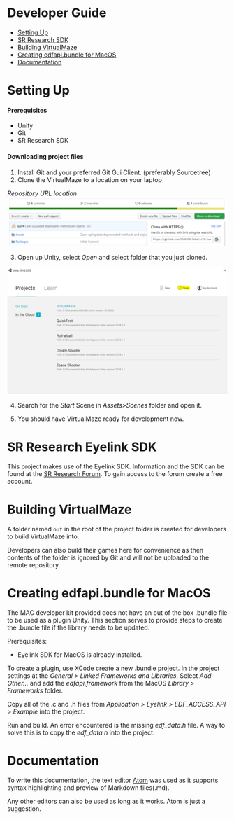 # Developer Guide
* [Setting Up](#setting-up)
* [SR Research SDK](#SR-Research-Eyelink-SDK)
* [Building VirtualMaze](#Building-VirtualMaze)
* [Creating edfapi.bundle for MacOS](#Creating-edfapi.bundle-for-MacOS)
* [Documentation](#Documentation)

# Setting Up
#### Prerequisites
* Unity
* Git
* SR Research SDK

#### Downloading project files
1. Install Git and your preferred Git Gui Client. (preferably Sourcetree)
2. Clone the VirtualMaze to a location on your laptop

 *Repository URL location*
 ![web url location](/docs/images/web-url-location.PNG)

3. Open up Unity, select *Open* and select folder that you just cloned.

![unity-open](/docs/images/unity-open.PNG)

4. Search for the *Start* Scene in *Assets>Scenes* folder and open it.

5. You should have VirtualMaze ready for development now.

# SR Research Eyelink SDK

This project makes use of the Eyelink SDK. Information and the SDK can be found at the [SR Research Forum](https://www.sr-support.com/forum). To gain access to the forum create a free account.

# Building VirtualMaze

A folder named `out` in the root of the project folder is created for developers to build VirtualMaze into.

Developers can also build their games here for convenience as then contents of the folder is ignored by Git and will not be uploaded to the remote repository.

# Creating edfapi.bundle for MacOS
The MAC developer kit provided does not have an out of the box .bundle file to be used as a plugin Unity. This section serves to provide steps to create the .bundle file if the library needs to be updated.

Prerequisites:
- Eyelink SDK for MacOS is already installed.

To create a plugin, use XCode create a new .bundle project.
In the project settings at the *General > Linked Frameworks and Libraries*, Select *Add Other...* and add the *edfapi.framework* from the MacOS *Library > Frameworks* folder.

Copy all of the .c and .h files from *Application > Eyelink > EDF_ACCESS_API > Example* into the project.

Run and build. An error encountered is the missing *edf_data.h* file. A way to solve this is to copy the *edf_data.h* into the project.

# Documentation
To write this documentation, the text editor [Atom](https://atom.io/) was used as it supports syntax highlighting and preview of Markdown files(.md).

Any other editors can also be used as long as it works. Atom is just a suggestion.
